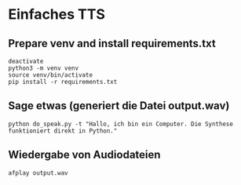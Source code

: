 # Einfaches TTS 

## Prepare venv and install requirements.txt
```
deactivate
python3 -m venv venv
source venv/bin/activate
pip install -r requirements.txt

```

## Sage etwas (generiert die Datei output.wav)

```
python do_speak.py -t "Hallo, ich bin ein Computer. Die Synthese funktioniert direkt in Python."

```


## Wiedergabe von Audiodateien

```
afplay output.wav

```
